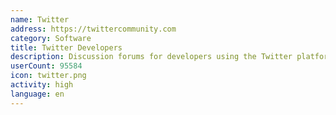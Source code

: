 ```yaml
---
name: Twitter
address: https://twittercommunity.com
category: Software
title: Twitter Developers
description: Discussion forums for developers using the Twitter platform and APIs
userCount: 95584
icon: twitter.png
activity: high
language: en
---
```

